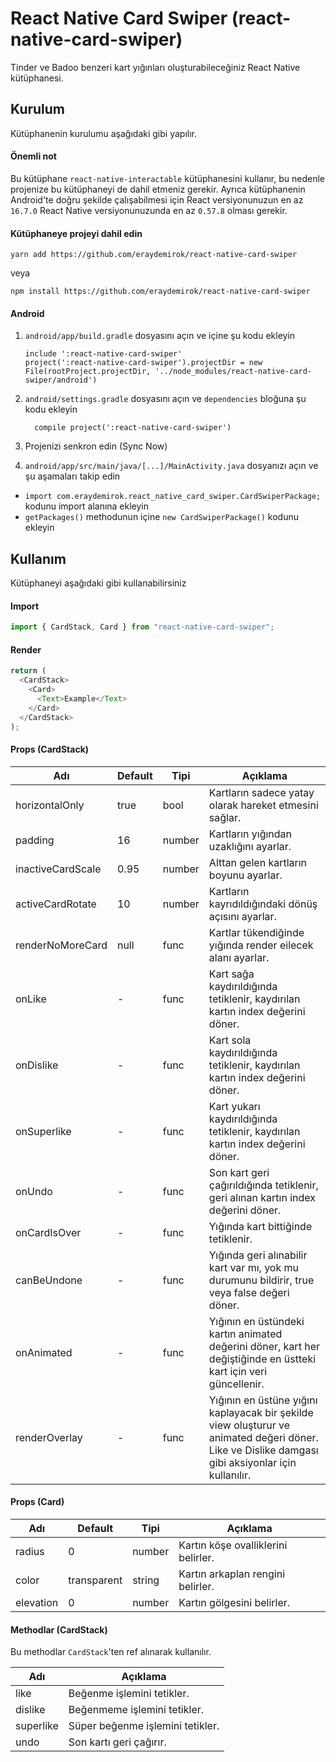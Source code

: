 # React Native Card Swiper (react-native-card-swiper)

Tinder ve Badoo benzeri kart yığınları oluşturabileceğiniz React Native kütüphanesi.


## Kurulum

Kütüphanenin kurulumu aşağıdaki gibi yapılır.


#### Önemli not

Bu kütüphane `react-native-interactable` kütüphanesini kullanır, bu nedenle projenize bu kütüphaneyi de dahil etmeniz gerekir. Ayrıca kütüphanenin Android'te doğru şekilde çalışabilmesi için React versiyonunuzun en az `16.7.0` React Native versiyonunuzunda en az `0.57.8` olması gerekir.


#### Kütüphaneye projeyi dahil edin

```
yarn add https://github.com/eraydemirok/react-native-card-swiper
```

veya

```
npm install https://github.com/eraydemirok/react-native-card-swiper
```


#### Android

1. `android/app/build.gradle` dosyasını açın ve içine şu kodu ekleyin

   ```
   include ':react-native-card-swiper'
   project(':react-native-card-swiper').projectDir = new File(rootProject.projectDir, '../node_modules/react-native-card-swiper/android')
   ```
   
2. `android/settings.gradle` dosyasını açın ve `dependencies` bloğuna şu kodu ekleyin

   ```
     compile project(':react-native-card-swiper')
   ```
   
3. Projenizi senkron edin (Sync Now)

4. `android/app/src/main/java/[...]/MainActivity.java` dosyanızı açın ve şu aşamaları takip edin

- `import com.eraydemirok.react_native_card_swiper.CardSwiperPackage;` kodunu import alanına ekleyin
- `getPackages()` methodunun içine `new CardSwiperPackage()` kodunu ekleyin


## Kullanım

Kütüphaneyi aşağıdaki gibi kullanabilirsiniz


#### Import

```javascript
import { CardStack, Card } from "react-native-card-swiper";
```


#### Render

```javascript
return (
  <CardStack>
    <Card>
      <Text>Example</Text>
    </Card>
  </CardStack>
);
```


#### Props (CardStack)

| Adı               | Default | Tipi   | Açıklama                                                                                                          |
| ----------------- | ------- | ------ | ----------------------------------------------------------------------------------------------------------------- |
| horizontalOnly    | true    | bool   | Kartların sadece yatay olarak hareket etmesini sağlar.                                                            |
| padding           | 16      | number | Kartların yığından uzaklığını ayarlar.                                                                            |
| inactiveCardScale | 0.95    | number | Alttan gelen kartların boyunu ayarlar.                                                                            |
| activeCardRotate  | 10      | number | Kartların kayrıdıldığındaki dönüş açısını ayarlar.                                                                |
| renderNoMoreCard  | null    | func   | Kartlar tükendiğinde yığında render eilecek alanı ayarlar.                                                        |
| onLike            | -       | func   | Kart sağa kaydırıldığında tetiklenir, kaydırılan kartın index değerini döner.                                     |
| onDislike         | -       | func   | Kart sola kaydırıldığında tetiklenir, kaydırılan kartın index değerini döner.                                     |
| onSuperlike       | -       | func   | Kart yukarı kaydırıldığında tetiklenir, kaydırılan kartın index değerini döner.                                   |
| onUndo            | -       | func   | Son kart geri çağırıldığında tetiklenir, geri alınan kartın index değerini döner.                                 |
| onCardIsOver      | -       | func   | Yığında kart bittiğinde tetiklenir.                                                                               |
| canBeUndone       | -       | func   | Yığında geri alınabilir kart var mı, yok mu durumunu bildirir, true veya false değeri döner.                      |
| onAnimated        | -       | func   | Yığının en üstündeki kartın animated değerini döner, kart her değiştiğinde en üstteki kart için veri güncellenir. |
| renderOverlay     | -       | func   | Yığının en üstüne yığını kaplayacak bir şekilde view oluşturur ve animated değeri döner. Like ve Dislike damgası gibi aksiyonlar için kullanılır. |


#### Props (Card)

| Adı       | Default     | Tipi   | Açıklama                            |
| --------- | ----------- | ------ | ----------------------------------- |
| radius    | 0           | number | Kartın köşe ovalliklerini belirler. |
| color     | transparent | string | Kartın arkaplan rengini belirler.   |
| elevation | 0           | number | Kartın gölgesini belirler.          |


#### Methodlar (CardStack)

Bu methodlar `CardStack`'ten ref alınarak kullanılır.

| Adı       | Açıklama                         |
| --------- | -------------------------------- |
| like      | Beğenme işlemini tetikler.       |
| dislike   | Beğenmeme işlemini tetikler.     |
| superlike | Süper beğenme işlemini tetikler. |
| undo      | Son kartı geri çağırır.          |
